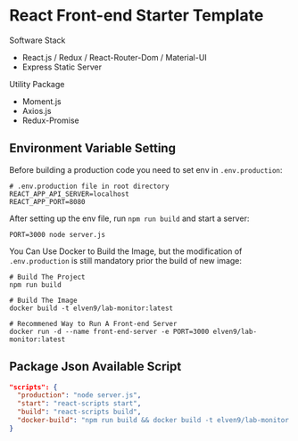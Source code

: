 # React Front-end Starter Template

Software Stack

- React.js / Redux / React-Router-Dom / Material-UI
- Express Static Server

Utility Package

- Moment.js
- Axios.js
- Redux-Promise

## Environment Variable Setting

Before building a production code you need to set env in `.env.production`:

```
# .env.production file in root directory
REACT_APP_API_SERVER=localhost
REACT_APP_PORT=8080
```

After setting up the env file, run `npm run build` and start a server:

```shell
PORT=3000 node server.js
```

You Can Use Docker to Build the Image, but the modification of `.env.production` is still mandatory prior the build of new image:


```shell
# Build The Project
npm run build

# Build The Image
docker build -t elven9/lab-monitor:latest

# Recommened Way to Run A Front-end Server
docker run -d --name front-end-server -e PORT=3000 elven9/lab-monitor:latest
```


## Package Json Available Script

```json
"scripts": {
  "production": "node server.js",
  "start": "react-scripts start",
  "build": "react-scripts build",
  "docker-build": "npm run build && docker build -t elven9/lab-monitor:latest ."
}
```